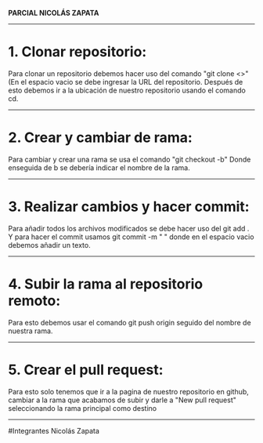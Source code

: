 **PARCIAL NICOLÁS ZAPATA**
____
# 1. Clonar repositorio:
Para clonar un repositorio debemos hacer uso del comando "git clone <>" (En el espacio vacio se debe ingresar la URL del repositorio.
Después de esto debemos ir a la ubicación de nuestro repositorio usando el comando cd.
____
# 2. Crear y cambiar de rama: 
Para cambiar y crear una rama se usa el comando "git checkout -b" Donde enseguida de b se debería indicar el nombre de la rama.
____
# 3. Realizar cambios y hacer commit:
Para añadir todos los archivos modificados se debe hacer uso del git add .
Y para hacer el commit usamos git commit -m " " donde en el espacio vacio debemos añadir un texto.
____
# 4. Subir la rama al repositorio remoto:
Para esto debemos usar el comando git push origin seguido del nombre de nuestra rama.
____
# 5. Crear el pull request: 
Para esto solo tenemos que ir a la pagina de nuestro repositorio en github, cambiar a la rama que acabamos de subir y darle a "New pull request" seleccionando la rama principal como destino
____
#Integrantes
Nicolás Zapata 
